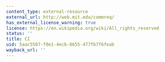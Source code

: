 ```yaml
---
content_type: external-resource
external_url: http://web.mit.edu/commreq/
has_external_license_warning: true
license: https://en.wikipedia.org/wiki/All_rights_reserved
status: ''
title: CI
uid: 5aac5507-f0e1-4ecb-8655-477fb7f6feab
wayback_url: ''
---
```

